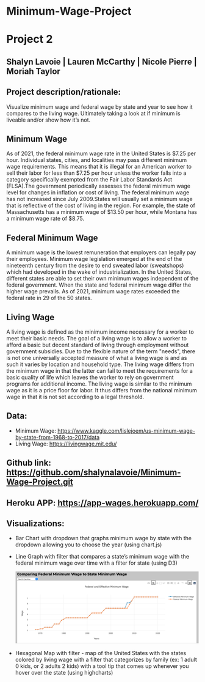 # Minimum-Wage-Project
# Project 2
## Shalyn Lavoie | Lauren McCarthy | Nicole Pierre | Moriah Taylor

## Project description/rationale: 
Visualize minimum wage and federal wage by state and year to see how it compares to the living wage. Ultimately taking a look at if minimum is liveable and/or show how it’s not.

## Minimum Wage
As of 2021, the federal minimum wage rate in the United States is $7.25 per hour. Individual states, cities, and localities may pass different minimum wage requirements. This means that it is illegal for an American worker to sell their labor for less than $7.25 per hour unless the worker falls into a category specifically exempted from the Fair Labor Standards Act (FLSA).The government periodically assesses the federal minimum wage level for changes in inflation or cost of living. The federal minimum wage has not increased since July 2009.States will usually set a minimum wage that is reflective of the cost of living in the region. For example, the state of Massachusetts has a minimum wage of $13.50 per hour, while Montana has a minimum wage rate of $8.75.

## Federal Minimum Wage
A minimum wage is the lowest remuneration that employers can legally pay their employees. Minimum wage legislation emerged at the end of the nineteenth century from the desire to end sweated labor (sweatshops) which had developed in the wake of industrialization. In the United States, different states are able to set their own minimum wages independent of the federal government. When the state and federal minimum wage differ the higher wage prevails. As of 2021, minimum wage rates exceeded the federal rate in 29 of the 50 states.

## Living Wage
A living wage is defined as the minimum income necessary for a worker to meet their basic needs. The goal of a living wage is to allow a worker to afford a basic but decent standard of living through employment without government subsidies. Due to the flexible nature of the term "needs", there is not one universally accepted measure of what a living wage is and as such it varies by location and household type. The living wage differs from the minimum wage in that the latter can fail to meet the requirements for a basic quality of life which leaves the worker to rely on government programs for additional income. The living wage is similar to the minimum wage as it is a price floor for labor. It thus differs from the national minimum wage in that it is not set according to a legal threshold.

## Data: 
* Minimum Wage: https://www.kaggle.com/lislejoem/us-minimum-wage-by-state-from-1968-to-2017/data
* Living Wage: https://livingwage.mit.edu/

## Github link: https://github.com/shalynalavoie/Minimum-Wage-Project.git

## Heroku APP: https://app-wages.herokuapp.com/

## Visualizations:
* Bar Chart with dropdown that graphs minimum wage by state with the dropdown allowing you to choose the year (using chart.js)
* Line Graph with filter that compares a state’s minimum wage with the federal minimum wage over time with a filter for state (using D3)
  
  <img src="images/shalyn_graph.png" width=800>
  
* Hexagonal Map with filter - map of the United States with the states colored by living wage with a filter that categorizes by family (ex: 1 adult 0 kids, or 2 adults 2 kids) with a tool tip that comes up whenever you hover over the state (using highcharts)
